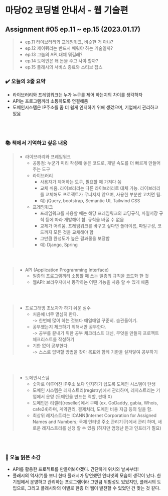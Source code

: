 # 마당02 코딩별 안내서 - 웹 기술편
## Assignment #05 ep.11 ~ ep.15 (2023.01.17)
> * ep.11 라이브러리와 프레임워크, 비슷한 거 아냐?
> * ep.12 제이쿼리는 반드시 배워야 하는 기술일까?
> * ep.13 그놈의 API,대체 뭐길래?
> * ep.14 도메인은 왜 돈을 주고 사야 할까?
> * ep.15 플래시의 서비스 종료와 스티브 잡스


### ✔️ 오늘의 3줄 요약

* 라이브러리와 프레임워크는 누가 누구를 제어 하는지의 차이를 생각하자
* API는 프로그램끼리 소통하도록 연결해줌
* 도메인시스템은 IP주소를 좀 더 쉽게 인지하기 위해 생겼으며, 기업에서 관리하고 있음

<br><br>


### 📚 책에서 기억하고 싶은 내용

> * 라이브러리와 프레임워크
>   * 공통점: 누군가 미리 작성해 놓은 코드로, 개발 속도를 더 빠르게 만들어주는 도구
>   * 라이브러리
>     * 사용자가 제어하는 도구, 필요할 때 가져다 씀
>     * 교체 쉬움. 라이브러리는 다른 라이브러리로 대체 가능. 라이브러리를 교체해도 프로젝트가 무너지지 않으며, 사용한 부분만 고치면 됨.
>     * 예) jQuery, bootstrap, Semantic UI, Tailwind CSS
>   * 프레임워크
>     * 프레임워크를 사용할 때는 해당 프레임워크의 코딩규칙, 파일저장 규칙 등에 따라 개발해야 함. 규칙을 바꿀 수 없음
>     * 교체가 어려움. 프레임워크를 바꾸고 싶다면 폴더이름, 파일구성, 코드까지 모든 것을 교체해야 함
>     * 그만큼 완성도가 높은 결과물을 보장함
>     * 예) Django, Spring

<br><br>

> * API (Application Programming Interface)
>   * 일종의 프로그램끼리 소통할 때 쓰는 일종의 규칙을 코드화 한 것
>   * 웹API: 브라우저에서 동작하는 어떤 기능을 사용 할 수 있게 해줌

<br><br>

> * 프로그래밍 초보자가 하기 쉬운 실수
>   * 처음에 너무 열심히 한다. <br>
>     -> 한번에 많이 하는 것보다 매일매일 꾸준히. 습관들이기.
>   * 공부했는지 체크하기 위해서만 공부한다. <br>
>     -> 공부를 끝내기 위한 공부 체크리스트 대신, 무엇을 만들지 프로젝트 체크리스트를 작성하기
>   * 기한 없이 공부한다. <br>
>     -> 스스로 압박할 방법을 찾아 목표와 함께 기한을 설저앟여 공부하기

<br><br>

> * 도메인시스템
>   * 숫자로 이루어진 IP주소 보다 인지하기 쉽도록 도메인 시스템이 탄생
>   * 도메인 시스템은 레지스트리(registry)에서 관리하며, 레지스트리는 기업에서 운영 (도메인을 만드는 역할, 판매 X)
>   * 도메인은 리셀러(reseller)에서 구매 (ex. GoDaddy, gabia, Whois, cafe24)하며, 계약관리, 결제처리, 도메인 비용 지급 등의 일을 함.
>   * 최상위 레지스트리는 ICANN(Internet Corporation for Assigned Names and Numbers; 국제 인터넷 주소 관리기구)에서 관리 하며, 새로운 레지스트리를 신청 할 수 있음 (하지만 엄청난 돈과 인프라가 필요)

<br><br>

### 🤔 오늘 읽은 소감

* API를 활용한 프로젝트를 만들어봐야겠다. 간단하게 위치와 날씨부터!
* 플래시의 역사(?)를 보니 한때 플래시가 당연했던 인터넷의 모습이 생각이 났다. 한 기업에서 운영하고 관리하는 프로그램이라 그만큼 위험성도 있었지만, 플래시의 도입으로, 그리고 플래시와의 이별로 한층 더 웹이 발전할 수 있었던 건 맞는 것 같다. 

